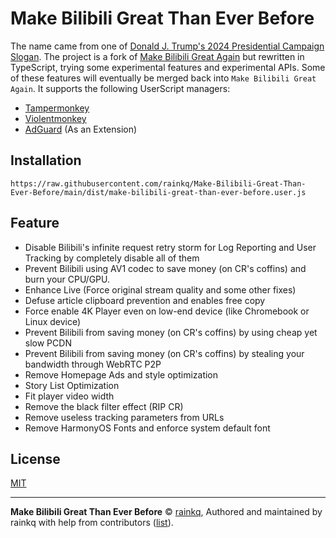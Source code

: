 # Make Bilibili Great Than Ever Before

The name came from one of [Donald J. Trump's 2024 Presidential Campaign Slogan](http://web.archive.org/web/20241213152433/https://www.npr.org/2024/06/20/g-s1-4833/trump-too-big-to-rig-drill-baby-swamp-the-vote-rally-maga-2024). The project is a fork of [Make Bilibili Great Again](https://greasyfork.org/en/scripts/415714-make-bilibili-great-again) but rewritten in TypeScript, trying some experimental features and experimental APIs. Some of these features will eventually be merged back into `Make Bilibili Great Again`. It supports the following UserScript managers:

- [Tampermonkey](https://www.tampermonkey.net/)
- [Violentmonkey](https://violentmonkey.github.io/)
- [AdGuard](https://adguard.com/) (As an Extension)

## Installation

```
https://raw.githubusercontent.com/rainkq/Make-Bilibili-Great-Than-Ever-Before/main/dist/make-bilibili-great-than-ever-before.user.js
```

## Feature

- Disable Bilibili's infinite request retry storm for Log Reporting and User Tracking by completely disable all of them
- Prevent Bilibili using AV1 codec to save money (on CR's coffins) and burn your CPU/GPU.
- Enhance Live (Force original stream quality and some other fixes)
- Defuse article clipboard prevention and enables free copy
- Force enable 4K Player even on low-end device (like Chromebook or Linux device)
- Prevent Bilibili from saving money (on CR's coffins) by using cheap yet slow PCDN
- Prevent Bilibili from saving money (on CR's coffins) by stealing your bandwidth through WebRTC P2P
- Remove Homepage Ads and style optimization
- Story List Optimization
- Fit player video width
- Remove the black filter effect (RIP CR)
- Remove useless tracking parameters from URLs
- Remove HarmonyOS Fonts and enforce system default font

## License

[MIT](./LICENSE)

----

**Make Bilibili Great Than Ever Before** © [rainkq](https://github.com/rainkq), Authored and maintained by rainkq with help from contributors ([list](https://github.com/rainkq/Make-Bilibili-Great-Than-Ever-Before/graphs/contributors)).
